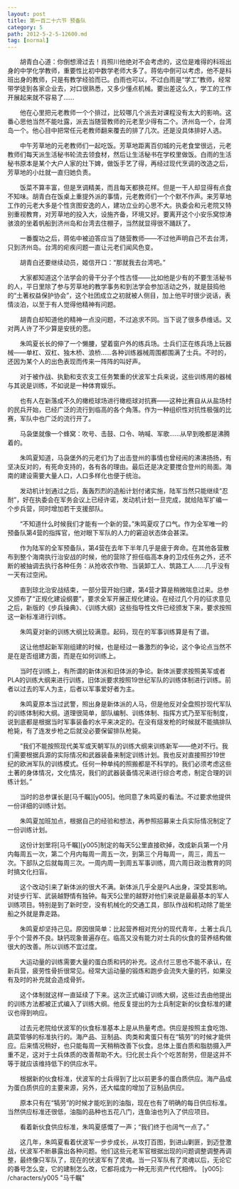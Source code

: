 ```yaml
---
layout: post
title: 第一百二十六节 预备队
category: 5
path: 2012-5-2-5-12600.md
tag: [normal]
---
```


　　胡青白心道：你倒想滑过去！肖照川他绝对不会考虑的，这位是难得的科班出身的中学化学教师，重要性比初中数学老师大多了。蒋佑中倒可以考虑，他不是科班出身的教师，只是有教学经验而已。白雨也可以，不过白雨是“学工”教师，经常带学徒到各家企业去，对口很熟悉，又多少懂点机械。要出差这么久，学工的工作开展起来就不容易了……

　　他在心里把元老教师一个个排过，比较哪几个派去对课程没有太大的影响。这番心思他当然不能吐露，派去当随营教师的元老至少得有二个。济州岛一个，台湾岛一个。他心目中把常任元老教师翻来覆去的排了几次。还是没具体排好人选。

　　中午芳草地的元老教师们一起吃饭。芳草地距离百仞城的元老食堂很远，元老教师们每天派生活秘书轮流去领食材，然后让生活秘书在学校里做饭。白雨的生活秘书原本是某个大户人家的灶下婢，做饭手艺了得，再经过现代烹调的改造之后，芳草地的小灶就一直归她负责。

　　饭菜不算丰富，但是烹调精美，而且每天都换花样。但是一干人却显得有点食不知味。胡青白在饭桌上重提外派的事情，元老教师们一个个默不作声。来芳草地工作的元老大多是个性贪图安逸的人，建功立业的心思不大。执委会和元老院又特别重视教育，对芳草地的投入大，设施齐备，环境又好。要离开这个小安乐窝惊涛骇浪的坐着帆船到济州岛和台湾去住棚子，当然就显得很不踊跃了。

　　一番腹功之后，蒋佑中被迫答应当了随营教师——不过他声明自己不去台湾，只到济州岛。台湾的疟疾问题一直让元老们闻风色变。

　　胡青白还要继续动员，姬信开口：“那就我去台湾吧。”

　　大家都知道这个法学会的骨干分子个性古怪——比如他是少有的不要生活秘书的人，平日里除了参与芳草地的教学事务和到法学会参加活动之外，就是鼓捣他的“土著权益保护协会”，这个社团成立之初就被人侧目，加上他平时很少说话，表情淡泊，以至于有人觉得他精神有问题。

　　胡青白却知道他的精神一点没问题，不过追求不同。当下说了很多恭维话。又对两人许了不少算是安抚的愿。

　　朱鸣夏长长的伸了一个懒腰，望着窗户外的练兵场。士兵们正在练兵场上玩器械——单杠、双杠、独木桥、浪桥……各种训练器械周围都围满了士兵。不时的，还因为某个人的出色表现而传来一阵阵的叫好声。

　　对于被作战、执勤和支农支工任务繁重的伏波军士兵来说，这些训练用的器械与其说是训练，不如说是一种体育娱乐。

　　也有人在新落成不久的橄榄球场进行橄榄球对抗赛——这种比赛自从从盐场村的民兵开始，已经广泛的流行到临高的各个角落。作为一种组织性对抗性极强的比赛，军队中也广泛的流行开了。

　　马袅堡就像一个蜂窝：吹号、击鼓、口令、呐喊、军歌……从早到晚都是沸腾着的。

　　朱鸣夏知道，马袅堡外的元老们为了出击登州的事情也曾经闹的沸沸扬扬，有坚决反对的，有死命支持的，各有各的理由。最后还是决定要搅合登州的局面。海南的建设需要大量人口，人口多样化也便于统治。

　　发动机计划通过之后，轰轰烈烈的造船计划付诸实施，陆军当然只能继续“忍耐”，好在执委会在军务会议上已经许诺，发动机计划一旦完成，就给陆军扩编一个步兵营，同时增加若干支援部队。

　　“不知道什么时候我们才能有一个新的营。”朱鸣夏叹了口气。作为全军唯一的预备队第4营的指挥官，他对眼下军队的人力的窘迫状态体会甚深。

　　作为陆军的全军预备队，第4营在去年下半年几乎是疲于奔命。在其他各营散布到整个海南执行治安战的时候，他的营除了担任临高本身的卫戍任务之外，还不断的被抽调去执行各种任务：从抢收农作物、当装卸工人、筑路工人……几乎没有一天有过空闲。

　　直到琼北治安战结束，一部分营开始归建，第4营才算是稍微喘息过来。总参又颁布了“正规化建设纲要”，要求全军开展正规化建设。在经过几个月的征求意见之后，新版的《步兵操典》、《训练大纲》这些指导性文件已经颁发下来，要求按照这一新标准进行训练。

　　朱鸣夏对新的训练大纲比较满意。起码，现在的军事训练算是有了谱。

　　这让他想起新军刚组建的时候，也是经过一番激烈的争论，这个争论点当然不是在是否组建方面，而是在如何训练上。

　　当时在训练上，有所谓的新体派和旧体派的争论。新体派要求按照美军或者PLA的训练大纲来进行训练，旧体派要求按照19世纪军队的训练体制进行训练。前者以过去的军人为主，后者以军事爱好者为主。

　　朱鸣夏原本当过武警，照出身是新体派的人马，但是他反对全盘照抄现代军队的训练体制和大纲。道理很简单，部队编制、训练体制、指挥方式乃至军衔制度，说到底都是根据当时军事装备的水平来决定的。在没有燧发枪的时候就不能搞排队枪毙，有了连发步枪之后就没必要保留排队枪毙。

　　“我们不能按照现代美军或天朝军队的训练大纲来训练新军——绝对不行。我们需要根据兵源的实际情况和武器装备来制定训练计划。我也反对直接照抄19世纪的欧洲军队的训练模式。任何一种单纯的照搬都是不科学的。我们必须考虑这些土著的身体情况，文化情况，我们的武器装备情况来进行综合考虑，制定合理的训练计划。”

　　当时的总参谋长是[马千瞩][y005]。他同意了朱鸣夏的看法。不过要求他提供一份详细的训练计划。

　　朱鸣夏加班加点，根据自己的经验和想法，再参照招募来士兵实际情况制定了一份训练计划。

　　这份计划里将[马千瞩][y005]制定的每天5公里直接砍掉，改成新兵第一个月内每周五一次，第二个月内每周一周五一次，到第三个月每周一，周三，周五一次。下部队之后就每周三次。一周内周一到周五军事训练，周六周日政治教育的同时搞文化扫盲。

　　这个改动引来了新体派的很大不满。新体派几乎全是PLA出身，深受其影响。对徒步行军、武装越野情有独钟。每天5公里的越野对他们来说是最最基本的军人训练项目。特别是到了新时空，没有机械化的交通工具，部队作战和机动除了能坐船之外就是靠走路。

　　朱鸣夏却坚持己见。原因很简单：比起营养相对充分的现代青年，土著士兵几乎个个营养不良。缺钙现象普遍存在。临高又没有能力对士兵的伙食的营养结构做很大的改善。所以训练不宜过度。

　　大运动量的训练需要大量的蛋白质和钙的补充。这点付三思也不能不承认，在新兵营，疲劳性骨折很常见。经常大运动量的锻炼和跑步会流失大量的钙，如果没有及时的补充就会造成骨折。

　　这个体制就这样一直延续了下来。这次正式编订训练大纲，这些过去由他提出的训练方法都被正式编入了训练大纲。他反复提出的为士兵制定新的伙食标准的建议也得到响应。

　　过去元老院给伏波军的伙食标准基本上是从热量考虑。供应是按照主食吃饱、蔬菜管够的标准执行的。海产品、豆制品、肉类和禽蛋只有在“犒劳”的时候才能供应。后来情况稍好，也只能每周一天稍稍改善下伙食。总体上蛋白质和脂肪摄入严重不足，这对于士兵体质的改善帮助不大。归化民士兵个个吃苦耐劳，但是这并不等于就应该维持低下的供应水平。

　　根据新的伙食标准，伏波军的士兵得到了比以前更多的蛋白质供应。海产品成为蛋白质供应的主要来源，另外，还大幅度的增加了豆制品供应。

　　原本只有在“犒劳”的时候才能吃到的油脂，现在也有了明确的每日供应标准。当然供应标准还很低，油脂的品种也五花八门，连鱼油也列入了供应项目。

　　看着新伙食供应标准，朱鸣夏感慨了一声；“我们终于也阔气一点了。”

　　这几年，朱鸣夏看着伏波军一步步成长，从攻打百图，到进山剿匪，到迈登激战，伏波军不断暴露出各种问题。他们这些元老军官根据出现的问题调整调整再调整，最终像只军队了，现在的伏波军有了灵魂。当一只军队有了灵魂以后，无论它的番号怎么变，它的建制怎么改，它都将成为一种无形资产代代相传。
[y005]: /characters/y005 "马千瞩"
